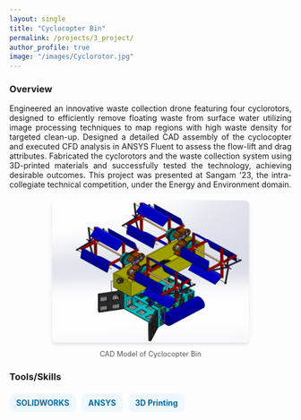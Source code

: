 ```yaml
---
layout: single
title: "Cyclocopter Bin"
permalink: /projects/3_project/
author_profile: true
image: "/images/Cyclorotor.jpg"
---
```


### Overview
<div style="text-align: justify;">
Engineered an innovative waste collection drone featuring four cyclorotors, designed to efficiently remove floating waste from surface water utilizing image processing techniques to map regions with high waste density for targeted clean-up. Designed a detailed CAD assembly of the cyclocopter and executed CFD analysis in ANSYS Fluent to assess the flow-lift and drag attributes. Fabricated the cyclorotors and the waste collection system using 3D-printed materials and successfully tested the technology, achieving desirable outcomes. This project was presented at Sangam '23, the intra-collegiate technical competition, under the Energy and Environment domain.

<div style="text-align: center; margin: 20px 0;">
  <img src="/images/Cyclo.png" alt="Heat Pipe Vapor Phase Volume Fraction" style="max-width: 70%; border-radius: 8px; box-shadow: 0 4px 6px rgba(0, 0, 0, 0.1);">
  <p style="font-size: 0.9em; color: #555; margin-top: 10px;">
    CAD Model of Cyclocopter Bin
  </p>
</div>

### Tools/Skills
<div style="display: flex; flex-wrap: wrap; gap: 10px; margin-top: 20px;">
  <span style="background-color:rgb(239, 248, 255); color: rgb(5, 108, 168); font-size: 14px; font-weight: bold; padding: 8px 12px; border-radius: 8px;">SOLIDWORKS</span>
  <span style="background-color:rgb(239, 248, 255); color: rgb(5, 108, 168); font-size: 14px; font-weight: bold; padding: 8px 12px; border-radius: 8px;">ANSYS</span>
  <span style="background-color:rgb(239, 248, 255); color: rgb(5, 108, 168); font-size: 14px; font-weight: bold; padding: 8px 12px; border-radius: 8px;">3D Printing</span>